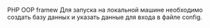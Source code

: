 PHP OOP framew
Для запуска на локальной машине необходимо создать базу данных и указать данные для входа в файле config.
